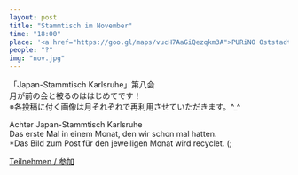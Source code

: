```yaml
---
layout: post
title: "Stammtisch im November"
time: "18:00"
place: '<a href="https://goo.gl/maps/vucH7AaGiQezqkm3A">PURiNO Oststadt</a>'
people: "?"
img: "nov.jpg"
---
```


「Japan-Stammtisch Karlsruhe」第八会  
月が前の会と被るのははじめてです！  
※各投稿に付く画像は月それぞれで再利用させていただきます。^\_^

Achter Japan-Stammtisch Karlsruhe  
Das erste Mal in einem Monat, den wir schon mal hatten.  
\*Das Bild zum Post für den jeweiligen Monat wird recyclet. (;

[Teilnehmen / 参加](https://nuudel.digitalcourage.de/Ddt7lRKIRL9OsVMw)
